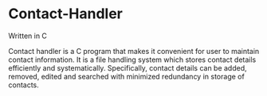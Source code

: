 # Contact-Handler

Written in C

Contact handler is a C program that makes it convenient for user to maintain contact information. It is
a file handling system which stores contact details efficiently and systematically. Specifically, contact
details can be added, removed, edited and searched with minimized redundancy in storage of contacts.
